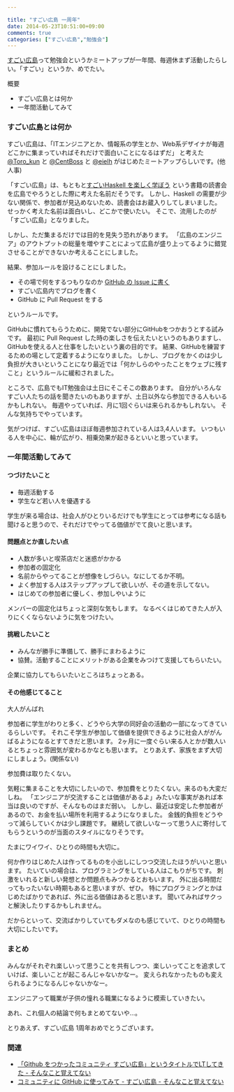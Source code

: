 ```yaml
---

title: "すごい広島 一周年"
date: 2014-05-23T10:51:00+09:00
comments: true
categories: ["すごい広島","勉強会"]
---
```


[すごい広島](http://great-h.github.io/)って勉強会というかミートアップが一年間、毎週休まず活動したらしい。「すごい」というか、めでたい。

概要

* すごい広島とは何か
* 一年間活動してみて

### すごい広島とは何か

すごい広島は、「ITエンジニアとか、情報系の学生とか、Web系デザイナが毎週どこかに集まっていればそれだけで面白いことになるはずだ」
と考えた [@Toro_kun](https://twitter.com/Toro_kun) と [@CentBoss](https://twitter.com/CentBoss) と [@eielh](https://twitter.com/eielh) がはじめたミートアップらしいです。(他人事)


「すごい広島」は、もともと[すごいHaskell を楽しく学ぼう](http://www.amazon.co.jp/gp/product/4274068854/ref=as_li_ss_tl?ie=UTF8&camp=247&creative=7399&creativeASIN=4274068854&linkCode=as2&tag=eiel-22) という書籍の読書会を広島でやろうとした際に考えた名前だそうです。
しかし、Haskell の需要が少ない関係で、参加者が見込めないため、読書会はお蔵入りしてしまいました。
せっかく考えた名前は面白いし、どこかで使いたい。
そこで、流用したのが「すごい広島」となりました。

しかし、ただ集まるだけでは目的を見失う恐れがあります。
「広島のエンジニア」のアウトプットの総量を増やすことによって広島が盛り上ってるように錯覚させることができないか考えることにしました。

結果、参加ルールを設けることにしました。

* その場で何をするつもりなのか [GitHub の Issue に書く](https://github.com/great-h/great-h.github.io/issues?milestone=55&state=open)
* すごい広島内でブログを書く
* GitHub に Pull Request をする

というルールです。

GitHubに慣れてもらうために、開発でない部分にGitHubをつかおうとする試みです。
最初に Pull Request した時の楽しさを伝えたいというのもありますし、GitHubを使える人と仕事をしたいという裏の目的です。
結果、GitHubを練習するための場として定着するようになりました。
しかし、ブログをかくのは少し負担が大きいということになり最近では「何かしらのやったことをウェブに残すこと」というルールに緩和されました。

ところで、広島でもIT勉強会は土日にそこそこの数あります。
自分がいろんなすごい人たちの話を聞きたいのもありますが、土日以外なら参加できる人もいるかもしれない。
毎週やっていれば、月に1回ぐらいは来られるかもしれない。
そんな気持ちでやっています。

気がつけば、すごい広島はほぼ毎週参加されている人は3,4人います。
いつもいる人を中心に、輪が広がり、相乗効果が起きるといいと思っています。


### 一年間活動してみて

#### つづけたいこと

* 毎週活動する
* 学生など若い人を優遇する

学生が来る場合は、社会人がひとりいるだけでも学生にとっては参考になる話も聞けると思うので、それだけでやってる価値がでて良いと思います。

#### 問題点とか直したい点

* 人数が多いと喫茶店だと迷惑がかかる
* 参加者の固定化
* 名前からやってることが想像をしづらい。なにしてるか不明。
* よく参加する人はステップアップして欲しいが、その道を示してない。
* はじめての参加者に優しく、参加しやいように

メンバーの固定化はちょっと深刻な気もします。
なるべくはじめてきた人が入りにくくならないように気をつけたい。

#### 挑戦したいこと

* みんなが勝手に準備して、勝手にまわるように
* 協賛。活動することにメリットがある企業をみつけて支援してもらいたい。

企業に協力してもらいたいところはちょっとある。

#### その他感じてること

大人がんばれ

参加者に学生がわりと多く、どうやら大学の同好会の活動の一部になってきているらしいです。
それこそ学生が参加して価値を提供できるように社会人ががんばるようになるとすてきだと思います。
2ヶ月に一度ぐらい来る人とかが数人いるとちょっと雰囲気が変わるかなとも思います。
とりあえず、家族をまず大切にしましょう。(関係ない)

参加費は取りたくない。

気軽に集まることを大切にしたいので、参加費をとりたくない。来るのも大変だしね。
「エンジニアが交流することは価値があるよ」みたいな事実があれば本当は良いのですが、そんなものはまだ弱い。
しかし、最近は安定した参加者があるので、お金を払い場所を利用するようになりました。
金銭的負担をどうやって減らしていくかは少し課題です。
継続して欲しいなーって思う人に寄付してもらうというのが当面のスタイルになりそうです。

たまにワイワイ、ひとりの時間も大切に。

何か作りはじめた人は作ってるものを小出しにしつつ交流したほうがいいと思います。
たいていの場合は、プログラミングをしている人はこもりがちです。
刺激をいれると新しい発想とか問題点もみつかるとおもいます。
外に出る時間だってもったいない時期もあると思いますが、ぜひ。
特にプログラミングとかはじめたばかりであれば、外に出る価値はあると思います。
聞いてみればサクっと解決したりするかもしれません。

だからといって、交流ばかりしていてもダメなのも感じていて、ひとりの時間も大切にしたいです。


### まとめ

みんながそれぞれ楽しいって思うことを共有しつつ、楽しいってことを追求していけば、楽しいことが起こるんじゃないかなー。
変えられなかったものも変えられるようになるんじゃないかなー。

エンジニアって職業が子供の憧れる職業になるように模索していきたい。

あれ、これ個人の結論で何もまとめてないや…。

とりあえず、すごい広島 1周年おめでとうございます。

### 関連

* [「Github をつかったコミュニティ すごい広島」というタイトルでLTしてきた - そんなこと覚えてない](/blog/2013/06/15/great-h/)
* [コミュニティに GitHub に使ってみて - すごい広島 - そんなこと覚えてない](/blog/2013/10/21/operation-great-h/)
